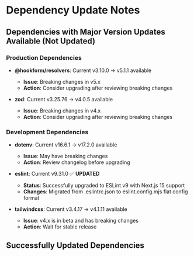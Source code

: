 # Dependency Update Notes

## Dependencies with Major Version Updates Available (Not Updated)

### Production Dependencies

- **@hookform/resolvers**: Current v3.10.0 → v5.1.1 available

  - **Issue**: Breaking changes in v5.x
  - **Action**: Consider upgrading after reviewing breaking changes

- **zod**: Current v3.25.76 → v4.0.5 available
  - **Issue**: Breaking changes in v4.x
  - **Action**: Consider upgrading after reviewing breaking changes

### Development Dependencies

- **dotenv**: Current v16.6.1 → v17.2.0 available

  - **Issue**: May have breaking changes
  - **Action**: Review changelog before upgrading

- **eslint**: Current v9.31.0 ✅ **UPDATED**
  - **Status**: Successfully upgraded to ESLint v9 with Next.js 15 support
  - **Changes**: Migrated from .eslintrc.json to eslint.config.mjs flat config format

- **tailwindcss**: Current v3.4.17 → v4.1.11 available
  - **Issue**: v4.x is in beta and has breaking changes
  - **Action**: Wait for stable release

## Successfully Updated Dependencies
